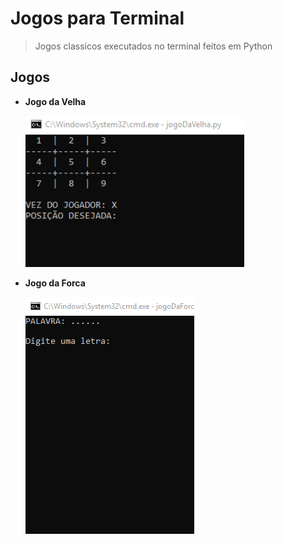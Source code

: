 # Jogos para Terminal
> Jogos classícos executados no terminal feitos em Python

## Jogos

- **Jogo da Velha**

    <img src="https://github.com/matheusfelipeog/jogos-terminal/blob/master/Jogo%20da%20Velha/velha.gif" width="350px" /> 
    
- **Jogo da Forca**

    <img src="https://github.com/matheusfelipeog/jogos-terminal/blob/master/Jogo%20da%20Forca/forca.gif" width="270px" />
    
